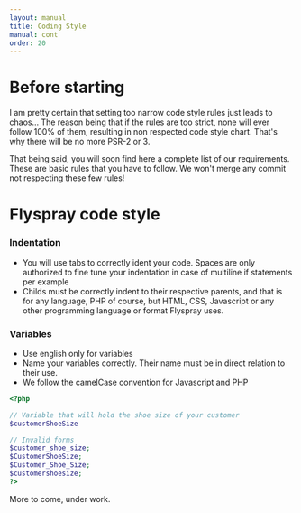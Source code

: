 ```yaml
---
layout: manual
title: Coding Style
manual: cont
order: 20
---
```


# Before starting

I am pretty certain that setting too narrow code style rules just leads to chaos... The reason being that if the rules are too strict, none will ever follow 100% of them, resulting in non respected code style chart. That's why there will be no more PSR-2 or 3.

That being said, you will soon find here a complete list of our requirements. These are basic rules that you have to follow. We won't merge any commit not respecting these few rules!

# Flyspray code style

### Indentation

* You will use tabs to correctly ident your code. Spaces are only authorized to fine tune your indentation in case of multiline if statements per example
* Childs must be correctly indent to their respective parents, and that is for any language, PHP of course, but HTML, CSS, Javascript or any other programming language or format Flyspray uses.

### Variables

* Use english only for variables
* Name your variables correctly. Their name must be in direct relation to their use.
* We follow the camelCase convention for Javascript and PHP
``` php
<?php

// Variable that will hold the shoe size of your customer
$customerShoeSize

// Invalid forms
$customer_shoe_size;
$CustomerShoeSize;
$Customer_Shoe_Size;
$customershoesize;
?>
```

More to come, under work.

